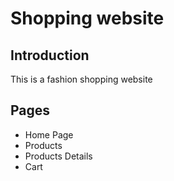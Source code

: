# Shopping website 
## Introduction
This is a fashion shopping website
## Pages
- Home Page
- Products
- Products Details
- Cart
